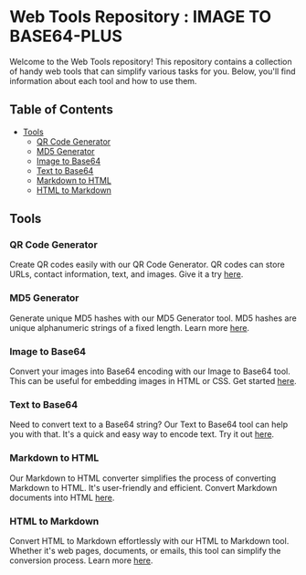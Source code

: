 # Web Tools Repository : IMAGE TO BASE64-PLUS 

Welcome to the Web Tools repository! This repository contains a collection of handy web tools that can simplify various tasks for you. Below, you'll find information about each tool and how to use them.

## Table of Contents

- [Tools](#tools)
  - [QR Code Generator](#qr-code-generator)
  - [MD5 Generator](#md5-generator)
  - [Image to Base64](#image-to-base64)
  - [Text to Base64](#text-to-base64)
  - [Markdown to HTML](#markdown-to-html)
  - [HTML to Markdown](#html-to-markdown)

## Tools

### QR Code Generator

Create QR codes easily with our QR Code Generator. QR codes can store URLs, contact information, text, and images. Give it a try [here](https://www.imagetobase64-plus.com/).

### MD5 Generator

Generate unique MD5 hashes with our MD5 Generator tool. MD5 hashes are unique alphanumeric strings of a fixed length. Learn more [here](https://www.imagetobase64-plus.com/).

### Image to Base64

Convert your images into Base64 encoding with our Image to Base64 tool. This can be useful for embedding images in HTML or CSS. Get started [here](https://www.imagetobase64-plus.com/).

### Text to Base64

Need to convert text to a Base64 string? Our Text to Base64 tool can help you with that. It's a quick and easy way to encode text. Try it out [here](https://www.imagetobase64-plus.com/).

### Markdown to HTML

Our Markdown to HTML converter simplifies the process of converting Markdown to HTML. It's user-friendly and efficient. Convert Markdown documents into HTML [here](https://www.imagetobase64-plus.com/).

### HTML to Markdown

Convert HTML to Markdown effortlessly with our HTML to Markdown tool. Whether it's web pages, documents, or emails, this tool can simplify the conversion process. Learn more [here](https://www.imagetobase64-plus.com/).
